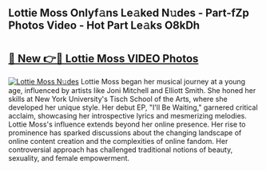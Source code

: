 ## Lottie Moss Onlyf𝚊ns Le𝚊ked N𝚞des - Part-fZp Photos Video - Hot Part Le𝚊ks O8kDh

# <h2><a href="http://ab18605.deff.icu/?id=Lottie+Moss">🔗 New 👉🔴 Lottie Moss VIDEO Photos</a></h2>

[![Lottie Moss N𝚞des](https://i.imgur.com/rIISA9y.gif)](http://ab18605.deff.icu/?id=Lottie+Moss)
Lottie Moss began her musical journey at a young age, influenced by artists like Joni Mitchell and Elliott Smith. She honed her skills at New York University's Tisch School of the Arts, where she developed her unique style. Her debut EP, "I'll Be Waiting," garnered critical acclaim, showcasing her introspective lyrics and mesmerizing melodies. Lottie Moss's influence extends beyond her online presence. Her rise to prominence has sparked discussions about the changing landscape of online content creation and the complexities of online fandom. Her controversial approach has challenged traditional notions of beauty, sexuality, and female empowerment.

